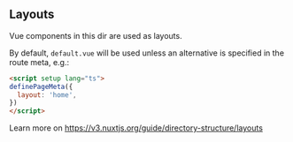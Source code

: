## Layouts

Vue components in this dir are used as layouts.

By default, `default.vue` will be used unless an alternative is specified in the route meta, e.g.:

```html
<script setup lang="ts">
definePageMeta({
  layout: 'home',
})
</script>
```

Learn more on https://v3.nuxtjs.org/guide/directory-structure/layouts
